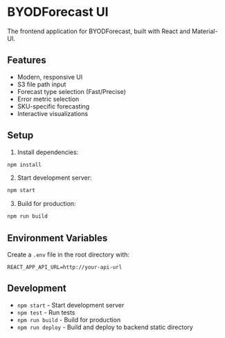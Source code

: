 # BYODForecast UI

The frontend application for BYODForecast, built with React and Material-UI.

## Features

- Modern, responsive UI
- S3 file path input
- Forecast type selection (Fast/Precise)
- Error metric selection
- SKU-specific forecasting
- Interactive visualizations

## Setup

1. Install dependencies:
```bash
npm install
```

2. Start development server:
```bash
npm start
```

3. Build for production:
```bash
npm run build
```

## Environment Variables

Create a `.env` file in the root directory with:
```
REACT_APP_API_URL=http://your-api-url
```

## Development

- `npm start` - Start development server
- `npm test` - Run tests
- `npm run build` - Build for production
- `npm run deploy` - Build and deploy to backend static directory 